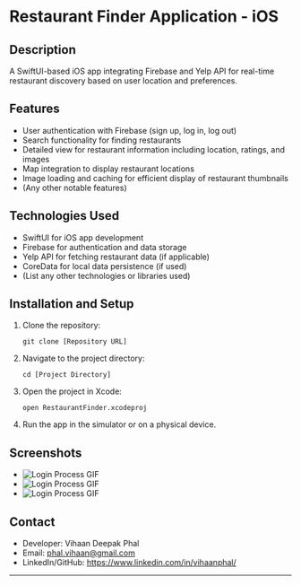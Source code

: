 # Restaurant Finder Application - iOS

## Description
A SwiftUI-based iOS app integrating Firebase and Yelp API for real-time restaurant discovery based on user location and preferences.

## Features
- User authentication with Firebase (sign up, log in, log out)
- Search functionality for finding restaurants
- Detailed view for restaurant information including location, ratings, and images
- Map integration to display restaurant locations
- Image loading and caching for efficient display of restaurant thumbnails
- (Any other notable features)

## Technologies Used
- SwiftUI for iOS app development
- Firebase for authentication and data storage
- Yelp API for fetching restaurant data (if applicable)
- CoreData for local data persistence (if used)
- (List any other technologies or libraries used)

## Installation and Setup
1. Clone the repository:
   ```
   git clone [Repository URL]
   ```
2. Navigate to the project directory:
   ```
   cd [Project Directory]
   ```
3. Open the project in Xcode:
   ```
   open RestaurantFinder.xcodeproj
   ```
4. Run the app in the simulator or on a physical device.

## Screenshots
   - ![Login Process GIF](RestaurantFinder/login.png)
   - ![Login Process GIF](RestaurantFinder/login.png)
   - ![Login Process GIF](RestaurantFinder/login.png)

## Contact
- Developer: Vihaan Deepak Phal
- Email: phal.vihaan@gmail.com
- LinkedIn/GitHub: https://www.linkedin.com/in/vihaanphal/

---

